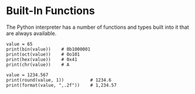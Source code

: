 # Built-In Functions

The Python interpreter has a number of functions and types built into it that are always available.

```
value = 65
print(bin(value))    # 0b1000001
print(oct(value))    # 0o101
print(hex(value))    # 0x41
print(chr(value))    # A

value = 1234.567
print(round(value, 1))          # 1234.6
print(format(value, ",.2f"))    # 1,234.57
```

# 



